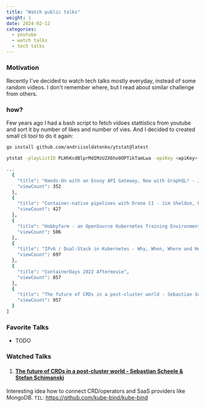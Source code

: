 ```yaml
---
title: "Watch public talks"
weight: 1
date: 2024-02-12
categories:
  - youtube
  - watch talks
  - tech talks
---
```


### Motivation

Recently I've decided to watch tech talks mostly everyday, instead of some random videos.
I don't remember where, but I read about similar challenge from others.

### how?

Few years ago I had a bash script to fetch vidoes stattistics from youtube and sort it by number of likes and number of vies.
And I decided to created small cli tool to do it again:

```bash
go install github.com/andriisoldatenko/ytstat@latest

ytstat -playListID PLHhKcdBlprMdIMzUZX6ho0OPTikTamLwa -apiKey <apiKey> | jq

...
  {
    "title": "Hands-On with an Envoy API Gateway, Now with GraphQL! - Jim Barton, Solo.io",
    "viewCount": 352
  },
  {
    "title": "Container-native pipelines with Drone CI - Jim Sheldon, Harness",
    "viewCount": 427
  },
  {
    "title": "Hobbyfarm - an OpenSource Kubernetes Training Environment - Enrico Bartz, SVA",
    "viewCount": 506
  },
  {
    "title": "IPv6 / Dual-Stack in Kubernetes - Why, When, Where and How? - Rastislav Szabo, Kubermatic",
    "viewCount": 697
  },
  {
    "title": "ContainerDays 2022 Aftermovie",
    "viewCount": 857
  },
  {
    "title": "The future of CRDs in a post-cluster world - Sebastian Scheele & Stefan Schimanski",
    "viewCount": 957
  }
]
```

### Favorite Talks

* TODO

### Watched Talks

1. #### [The future of CRDs in a post-cluster world - Sebastian Scheele & Stefan Schimanski](https://www.youtube.com/watch?v=dg0g15Qv5Fo&list=WL)

Interesting idea how to connect CRD/operators and SaaS providers like MongoDB.
`TIL`: https://github.com/kube-bind/kube-bind

